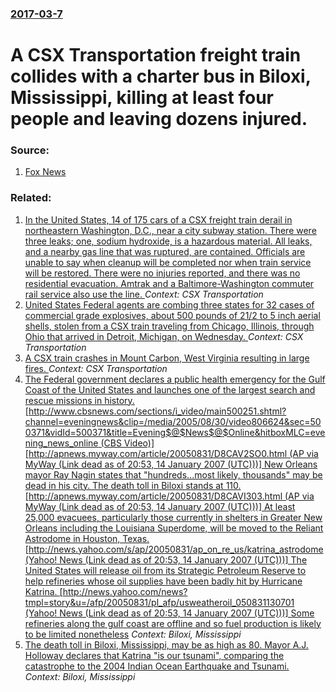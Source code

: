 ### [2017-03-7](/news/2017/03/7/index.md)

# A CSX Transportation freight train collides with a charter bus in Biloxi, Mississippi, killing at least four people and leaving dozens injured. 




### Source:

1. [Fox News](http://www.foxnews.com/us/2017/03/07/at-least-3-dead-after-train-hits-charter-bus-in-mississippi.html)

### Related:

1. [In the United States, 14 of 175 cars of a CSX freight train derail in northeastern Washington, D.C., near a city subway station. There were three leaks; one, sodium hydroxide, is a hazardous material. All leaks, and a nearby gas line that was ruptured, are contained. Officials are unable to say when cleanup will be completed nor when train service will be restored. There were no injuries reported, and there was no residential evacuation. Amtrak and a Baltimore-Washington commuter rail service also use the line. ](/news/2016/05/1/in-the-united-states-14-of-175-cars-of-a-csx-freight-train-derail-in-northeastern-washington-d-c-near-a-city-subway-station-there-were.md) _Context: CSX Transportation_
2. [United States Federal agents are combing three states for 32 cases of commercial grade explosives, about 500 pounds of 21/2 to 5 inch aerial shells, stolen from a CSX train traveling from Chicago, Illinois, through Ohio that arrived in Detroit, Michigan, on Wednesday. ](/news/2016/04/23/united-states-federal-agents-are-combing-three-states-for-32-cases-of-commercial-grade-explosives-about-500-pounds-of-2a1-2-to-5-inch-aerial.md) _Context: CSX Transportation_
3. [A CSX train crashes in Mount Carbon, West Virginia resulting in large fires. ](/news/2015/02/16/a-csx-train-crashes-in-mount-carbon-west-virginia-resulting-in-large-fires.md) _Context: CSX Transportation_
4. [ The Federal government declares a public health emergency for the Gulf Coast of the United States and launches one of the largest search and rescue missions in history. [http://www.cbsnews.com/sections/i_video/main500251.shtml?channel=eveningnews&clip=/media/2005/08/30/video806624&sec=500371&vidId=500371&title=Evening$@$News$@$Online&hitboxMLC=evening_news_online (CBS Video)] [http://apnews.myway.com/article/20050831/D8CAV2SO0.html (AP via MyWay (Link dead as of 20:53, 14 January 2007 (UTC)))] New Orleans mayor Ray Nagin states that "hundreds...most likely, thousands" may be dead in his city. The death toll in Biloxi stands at 110. [http://apnews.myway.com/article/20050831/D8CAVI303.html (AP via MyWay (Link dead as of 20:53, 14 January 2007 (UTC)))] At least 25,000 evacuees, particularly those currently in shelters in Greater New Orleans including the Louisiana Superdome, will be moved to the Reliant Astrodome in Houston, Texas. [http://news.yahoo.com/s/ap/20050831/ap_on_re_us/katrina_astrodome (Yahoo! News (Link dead as of 20:53, 14 January 2007 (UTC)))] The United States will release oil from its Strategic Petroleum Reserve to help refineries whose oil supplies have been badly hit by Hurricane Katrina. [http://news.yahoo.com/news?tmpl=story&u=/afp/20050831/pl_afp/usweatheroil_050831130701 (Yahoo! News (Link dead as of 20:53, 14 January 2007 (UTC)))] Some refineries along the gulf coast are offline and so fuel production is likely to be limited nonetheless](/news/2005/08/31/the-federal-government-declares-a-public-health-emergency-for-the-gulf-coast-of-the-united-states-and-launches-one-of-the-largest-search-an.md) _Context: Biloxi, Mississippi_
5. [ The death toll in Biloxi, Mississippi, may be as high as 80. Mayor A.J. Holloway declares that Katrina "is our tsunami", comparing the catastrophe to the 2004 Indian Ocean Earthquake and Tsunami. ](/news/2005/08/30/the-death-toll-in-biloxi-mississippi-may-be-as-high-as-80-mayor-a-j-holloway-declares-that-katrina-is-our-tsunami-comparing-the-cata.md) _Context: Biloxi, Mississippi_
